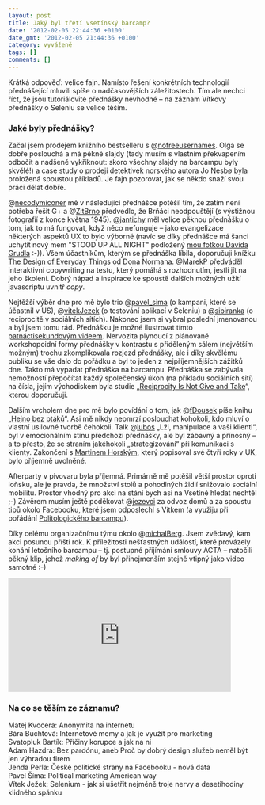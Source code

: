 ```yaml
---
layout: post
title: Jaký byl třetí vsetínský barcamp?
date: '2012-02-05 22:44:36 +0100'
date_gmt: '2012-02-05 21:44:36 +0100'
category: vyváženě
tags: []
comments: []
---
```

<p>Krátká odpověď: velice fajn. Namísto řešení konkrétních technologií přednášející mluvili spíše o nadčasovějších záležitostech. Tím ale nechci říct, že jsou tutoriálovité přednášky nevhodné – na záznam Vítkovy přednášky o Seleniu se velice těším.</p>
<h3>Jaké byly přednášky?</h3>
<p>Začal jsem prodejem knižního bestselleru s @<a href="http://twitter.com/nofreeusernames">nofreeusernames</a>. Olga se dobře poslouchá a má pěkné slajdy (tady musím s vlastním překvapením odbočit a nadšeně vykřiknout: skoro všechny slajdy na barcampu byly skvělé!) a case study o prodeji detektivek norského autora Jo Nesbø byla proložená spoustou příkladů. Je fajn pozorovat, jak se někdo snaží svou práci dělat dobře.</p>
<p>@<a href="http://twitter.com/necodymiconer">necodymiconer</a> mě v následující přednášce potěšil tím, že zatím není potřeba řešit G+ a @<a href="http://twitter.com/zitbrno">ZitBrno</a> předvedlo, že Brňáci neodpouštějí (s výstižnou fotografií z konce května 1945). @<a href="http://twitter.com/jantichy">jantichy</a> měl velice pěknou přednášku o tom, jak to má fungovat, když něco nefunguje – jako evangelizace některých aspektů UX to bylo výborné (navíc se díky přednášce má šanci uchytit nový mem "STOOD UP ALL NIGHT" podložený <a href="https://picasaweb.google.com/107944676250995689531/NetteSraz#5308033804945973922">mou fotkou Davida Grudla</a> :-)). Všem účastníkům, kterým se přednáška líbila, doporučuji knížku <a href="http://en.wikipedia.org/wiki/The_Design_of_Everyday_Things">The Design of Everyday Things</a> od Dona Normana. @<a href="http://twitter.com/marekP">MarekP</a> předváděl interaktivní copywriting na testu, který pomáhá s rozhodnutím, jestli jít na jeho školení. Dobrý nápad a inspirace ke spoustě dalších možných užití javascriptu uvnitř <em>copy</em>.</p>
<p>Nejtěžší výběr dne pro mě bylo trio @<a href="http://twitter.com/pavel_sima">pavel_sima</a> (o kampani, které se účastnil v US), @<a href="http://twitter.com/vitekJezek">vitekJezek</a> (o testování aplikací v Seleniu) a @<a href="http://twitter.com/sibiranka">sibiranka</a> (o reciprocitě v sociálních sítích). Nakonec jsem si vybral poslední jmenovanou a byl jsem tomu rád. Přednášku je možné ilustrovat tímto <a href="http://www.youtube.com/watch?v=pU1brFMMJs0" target="_blank">patnáctisekundovým videem</a>. Nervozita plynoucí z plánované workshopoidní formy přednášky v kontrastu s přiděleným sálem (největším možným) trochu zkomplikovala rozjezd přednášky, ale i díky skvělému publiku se vše dalo do pořádku a byl to jeden z nejpříjemnějších zážitků dne. Takto má vypadat přednáška na barcampu. Přednáška se zabývala nemožností přepočítat každý společenský úkon (na příkladu sociálních sití) na čísla, jejím východiskem byla studie „<a href="http://psychology.uchicago.edu/people/faculty/GiveTake.pdf">Reciprocity Is Not Give and Take</a>“, kterou doporučuji.</p>
<p>Dalším vrcholem dne pro mě bylo povídání o tom, jak @<a href="http://twitter.com/fDousek">fDousek</a> píše knihu „<a href="http://www.facebook.com/hejnobezptaku">Hejno bez ptáků</a>“. Asi mě nikdy neomrzí poslouchat kohokoli, kdo mluví o vlastní usilovné tvorbě čehokoli. Talk @<a href="http://twitter.com/lubos">lubos</a> „Lži, manipulace a vaši klienti“, byl v emocionálním stínu předchozí přednášky, ale byl zábavný a přínosný – a to přesto, že se straním jakéhokoli „strategizování“ při komunikaci s klienty. Zakončení s <a href="http://www.martinhorsky.cz">Martinem Horským</a>, který popisoval své čtyři roky v UK, bylo příjemně uvolněné.</p>
<p>Afterparty v pivovaru byla příjemná. Primárně mě potěšil větší prostor oproti loňsku, ale je pravda, že množství stolů a pohodlných židlí snižovalo sociální mobilitu. Prostor vhodný pro akci na stání bych asi na Vsetíně hledat nechtěl ;-) Závěrem musím ještě poděkovat @<a href="http://twitter.com/jezevci">jezevci</a> za odvoz domů a za spoustu tipů okolo Facebooku, které jsem odposlechl s Vítkem (a využiju při pořádání <a href="http://polbarcamp.cz">Politologického barcampu</a>).</p>
<p>Díky celému organizačnímu týmu okolo @<a href="http://twitter.com/michalBerg">michalBerg</a>. Jsem zvědavý, kam akci posunou příští rok. K příležitosti nešťastných událostí, které provázely konání letošního barcampu – tj. postupné přijímání smlouvy ACTA – natočili pěkný klip, jehož <em>making of</em> by byl přinejmenším stejně vtipný jako video samotné :-)</p>
<p><iframe width="450" height="229" src="http://www.youtube.com/embed/PQYWNdME7Zc" frameborder="0" allowfullscreen></iframe></p>
<h3>Na co se těším ze záznamu?</h3>
<p>Matej Kvocera: Anonymita na internetu<br />
Bára Buchtová: Internetové memy a jak je využít pro marketing<br />
Svatopluk Bartík: Příčiny korupce a jak na ni<br />
Adam Hazdra: Bez pardónu, aneb Proč by dobrý design služeb neměl být jen výhradou firem<br />
Jenda Perla: České politické strany na Facebooku - nová data<br />
Pavel Šíma: Political marketing American way<br />
Vítek Ježek: Selenium - jak si ušetřit nejméně troje nervy a desetihodiny klidného spánku</p>
